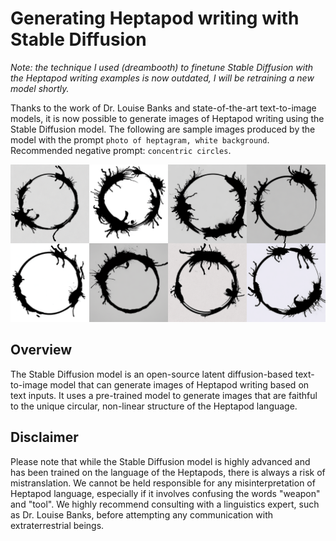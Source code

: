 # Generating Heptapod writing with Stable Diffusion
_Note: the technique I used (dreambooth) to finetune Stable Diffusion
with the Heptapod writing examples is now outdated, I will be
retraining a new model shortly._

Thanks to the work of Dr. Louise Banks and state-of-the-art
text-to-image models, it is now possible to generate images of
Heptapod writing using the Stable Diffusion model.  The following are
sample images produced by the model with the prompt `photo of
heptagram, white background`.  Recommended negative prompt:
`concentric circles`.

![Generated heptapod writing](./grid.png)

## Overview
The Stable Diffusion model is an open-source latent diffusion-based
text-to-image model that can generate images of Heptapod writing based
on text inputs. It uses a pre-trained model to generate images that
are faithful to the unique circular, non-linear structure of the
Heptapod language.

## Disclaimer
Please note that while the Stable Diffusion model is highly advanced
and has been trained on the language of the Heptapods, there is always
a risk of mistranslation. We cannot be held responsible for any
misinterpretation of Heptapod language, especially if it involves
confusing the words "weapon" and "tool". We highly recommend
consulting with a linguistics expert, such as Dr. Louise Banks, before
attempting any communication with extraterrestrial beings.

